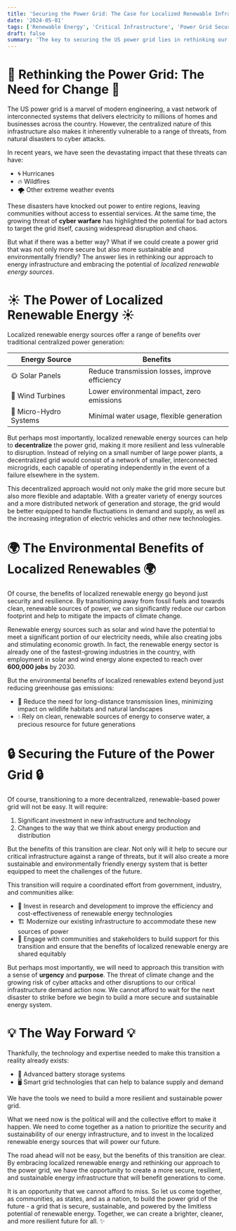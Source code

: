 ```yaml
---
title: 'Securing the Power Grid: The Case for Localized Renewable Infrastructure'
date: '2024-05-01'
tags: ['Renewable Energy', 'Critical Infrastructure', 'Power Grid Security', 'CYBERSECURITY']
draft: false
summary: 'The key to securing the US power grid lies in rethinking our approach to energy infrastructure. By decentralizing the grid and investing in localized renewable energy sources, we can create a more resilient, secure, and environmentally friendly system that is better equipped to handle the challenges of the future.'
---
```


# 🔌 Rethinking the Power Grid: The Need for Change 🔌

The US power grid is a marvel of modern engineering, a vast network of interconnected systems that delivers electricity to millions of homes and businesses across the country. However, the centralized nature of this infrastructure also makes it inherently vulnerable to a range of threats, from natural disasters to cyber attacks.

In recent years, we have seen the devastating impact that these threats can have:

- 🌀 Hurricanes
- 🔥 Wildfires
- 🌪️ Other extreme weather events

These disasters have knocked out power to entire regions, leaving communities without access to essential services. At the same time, the growing threat of **cyber warfare** has highlighted the potential for bad actors to target the grid itself, causing widespread disruption and chaos.

But what if there was a better way? What if we could create a power grid that was not only more secure but also more sustainable and environmentally friendly? The answer lies in rethinking our approach to energy infrastructure and embracing the potential of _localized renewable energy sources_.

# ☀️ The Power of Localized Renewable Energy ☀️

Localized renewable energy sources offer a range of benefits over traditional centralized power generation:

| Energy Source          | Benefits                                       |
| ---------------------- | ---------------------------------------------- |
| 🌞 Solar Panels        | Reduce transmission losses, improve efficiency |
| 💨 Wind Turbines       | Lower environmental impact, zero emissions     |
| 🌊 Micro-Hydro Systems | Minimal water usage, flexible generation       |

But perhaps most importantly, localized renewable energy sources can help to **decentralize** the power grid, making it more resilient and less vulnerable to disruption. Instead of relying on a small number of large power plants, a decentralized grid would consist of a network of smaller, interconnected microgrids, each capable of operating independently in the event of a failure elsewhere in the system.

This decentralized approach would not only make the grid more secure but also more flexible and adaptable. With a greater variety of energy sources and a more distributed network of generation and storage, the grid would be better equipped to handle fluctuations in demand and supply, as well as the increasing integration of electric vehicles and other new technologies.

# 🌍 The Environmental Benefits of Localized Renewables 🌍

Of course, the benefits of localized renewable energy go beyond just security and resilience. By transitioning away from fossil fuels and towards clean, renewable sources of power, we can significantly reduce our carbon footprint and help to mitigate the impacts of climate change.

Renewable energy sources such as solar and wind have the potential to meet a significant portion of our electricity needs, while also creating jobs and stimulating economic growth. In fact, the renewable energy sector is already one of the fastest-growing industries in the country, with employment in solar and wind energy alone expected to reach over **600,000 jobs** by 2030.

But the environmental benefits of localized renewables extend beyond just reducing greenhouse gas emissions:

- 🌳 Reduce the need for long-distance transmission lines, minimizing impact on wildlife habitats and natural landscapes
- 💧 Rely on clean, renewable sources of energy to conserve water, a precious resource for future generations

# 🔒 Securing the Future of the Power Grid 🔒

Of course, transitioning to a more decentralized, renewable-based power grid will not be easy. It will require:

1. Significant investment in new infrastructure and technology
2. Changes to the way that we think about energy production and distribution

But the benefits of this transition are clear. Not only will it help to secure our critical infrastructure against a range of threats, but it will also create a more sustainable and environmentally friendly energy system that is better equipped to meet the challenges of the future.

This transition will require a coordinated effort from government, industry, and communities alike:

- 🔬 Invest in research and development to improve the efficiency and cost-effectiveness of renewable energy technologies
- 🏗️ Modernize our existing infrastructure to accommodate these new sources of power
- 🤝 Engage with communities and stakeholders to build support for this transition and ensure that the benefits of localized renewable energy are shared equitably

But perhaps most importantly, we will need to approach this transition with a sense of **urgency** and **purpose**. The threat of climate change and the growing risk of cyber attacks and other disruptions to our critical infrastructure demand action now. We cannot afford to wait for the next disaster to strike before we begin to build a more secure and sustainable energy system.

# 💡 The Way Forward 💡

Thankfully, the technology and expertise needed to make this transition a reality already exists:

- 🔋 Advanced battery storage systems
- 🖥️ Smart grid technologies that can help to balance supply and demand

We have the tools we need to build a more resilient and sustainable power grid.

What we need now is the political will and the collective effort to make it happen. We need to come together as a nation to prioritize the security and sustainability of our energy infrastructure, and to invest in the localized renewable energy sources that will power our future.

The road ahead will not be easy, but the benefits of this transition are clear. By embracing localized renewable energy and rethinking our approach to the power grid, we have the opportunity to create a more secure, resilient, and sustainable energy infrastructure that will benefit generations to come.

It is an opportunity that we cannot afford to miss. So let us come together, as communities, as states, and as a nation, to build the power grid of the future - a grid that is secure, sustainable, and powered by the limitless potential of renewable energy. Together, we can create a brighter, cleaner, and more resilient future for all. ✨
